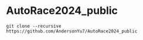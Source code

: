 # AutoRace2024_public

```
git clone --recursive https://github.com/AndersonYu7/AutoRace2024_public
```
